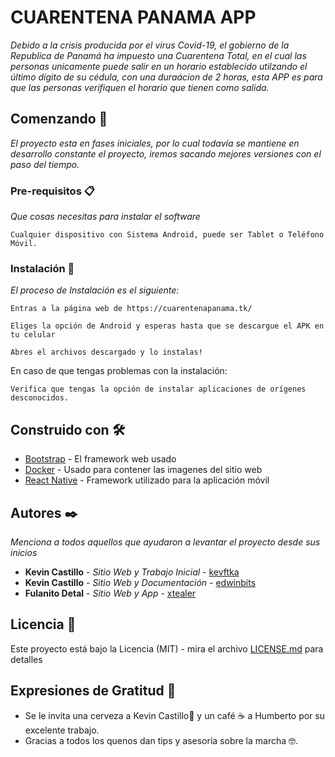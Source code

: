 # CUARENTENA PANAMA APP

_Debido a la crisis producida por el virus Covid-19, el gobierno de la Republica de Panamá ha impuesto una Cuarentena Total,
en el cual las personas unicamente puede salir en un horario establecido utilzando el último dígito de su cédula, con una
duraácion de 2 horas, esta APP es para que las personas verifiquen el horario que tienen como salida._

## Comenzando 🚀

_El proyecto esta en fases iniciales, por lo cual todavía se mantiene en desarrollo constante el proyecto, iremos sacando mejores versiones con el paso del tiempo._


### Pre-requisitos 📋

_Que cosas necesitas para instalar el software_

```
Cualquier dispositivo con Sistema Android, puede ser Tablet o Teléfono Móvil.
```

### Instalación 🔧

_El proceso de Instalación es el siguiente:_

```
Entras a la página web de https://cuarentenapanama.tk/
```

```
Eliges la opción de Android y esperas hasta que se descargue el APK en tu celular
```

```
Abres el archivos descargado y lo instalas! 
```

En caso de que tengas problemas con la instalación:

```
Verifica que tengas la opción de instalar aplicaciones de orígenes desconocidos.
```


## Construido con 🛠️

* [Bootstrap](https://getbootstrap.com/) - El framework web usado
* [Docker](https://www.docker.com/) - Usado para contener las imagenes del sitio web
* [React Native](actnative.dev) - Framework utilizado para la aplicación móvil 


## Autores ✒️

_Menciona a todos aquellos que ayudaron a levantar el proyecto desde sus inicios_

* **Kevin Castillo** - *Sitio Web y Trabajo Inicial* - [kevftka](https://github.com/kevftka)
* **Kevin Castillo** - *Sitio Web y Documentación* - [edwinbits](https://github.com/edwinbits)
* **Fulanito Detal** - *Sitio Web y App* - [xtealer](https://github.com/xtealer)

## Licencia 📄

Este proyecto está bajo la Licencia (MIT) - mira el archivo [LICENSE.md](LICENSE.md) para detalles

## Expresiones de Gratitud 🎁


* Se le invita una cerveza a Kevin Castillo🍺 y un café ☕ a Humberto por su excelente trabajo. 
* Gracias a todos los quenos dan tips y asesoría sobre la marcha 🤓.
